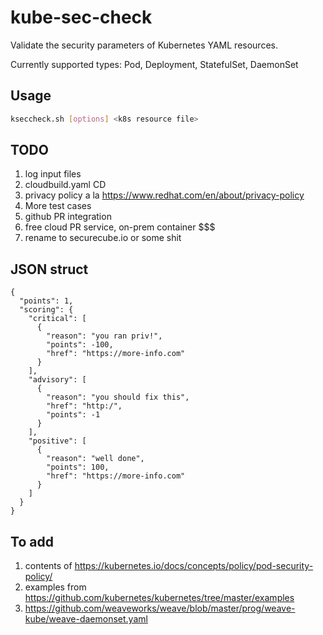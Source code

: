 # kube-sec-check

Validate the security parameters of Kubernetes YAML resources.

Currently supported types: Pod, Deployment, StatefulSet, DaemonSet

## Usage

```bash
kseccheck.sh [options] <k8s resource file>
```


## TODO

1. log input files
1. cloudbuild.yaml CD
1. privacy policy a la https://www.redhat.com/en/about/privacy-policy
1. More test cases
1. github PR integration
1. free cloud PR service, on-prem container $$$
1. rename to securecube.io or some shit


## JSON struct

```
{
  "points": 1,
  "scoring": {
    "critical": [
      {
        "reason": "you ran priv!",
        "points": -100,
        "href": "https://more-info.com"
      }
    ],
    "advisory": [
      {
        "reason": "you should fix this",
        "href": "http:/",
        "points": -1
      }
    ],
    "positive": [
      {
        "reason": "well done",
        "points": 100,
        "href": "https://more-info.com"
      }
    ]
  }
}
```

## To add

1. contents of https://kubernetes.io/docs/concepts/policy/pod-security-policy/
1. examples from https://github.com/kubernetes/kubernetes/tree/master/examples
1. https://github.com/weaveworks/weave/blob/master/prog/weave-kube/weave-daemonset.yaml
